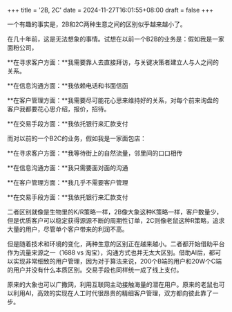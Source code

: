 +++
title = '2B, 2C'
date = 2024-11-27T16:01:55+08:00
draft = false
+++


一个有趣的事实是，2B和2C两种生意之间的区别似乎越来越小了。

在几十年前，这是无法想象的事情。试想在以前一个B2B的业务是：假如我是一家面粉公司，

**在寻求客户方面：**我需要靠人去直接拜访，与关键决策者建立人与人之间的关系。

**在信息沟通方面：**我依赖电话和书面信函

**在客户管理方面：**我需要尽可能花心思来维持好的关系，对每个前来询盘的客户我都要花心思介绍，报价，招待。

**在交易手段方面：**我依托银行来汇款支付

而对以前的一个B2C的业务，假如我是一家面包店：

**在寻求客户方面：**我等待街上的自然流量，邻里间的口口相传

**在信息沟通方面：**我只需要面对面的沟通

**在客户管理方面：**我几乎不需要客户管理

**在交易手段方面：**我依托银行来汇款支付

二者区别就像是生物里的K/R策略一样，2B像大象这种K策略一样，客户数量少，但是优质客户可以稳定获得源源不断的周期性订单，2C则像老鼠这种R策略，追求大量的用户，尽管单个客户带来的利润不高。

但是随着技术和环境的变化，两种生意的区别正在越来越小。二者都开始借助平台作为流量来源之一（1688 vs 淘宝），沟通方式也并无太大区别。借助AI后，都可以实现非常细致的用户管理，因为对于算法来说，200个B端的用户和20W个C端的用户并没有什么本质区别。交易手段也同样统一成了线上支付。

原来的大象也可以广撒网，利用互联网主动接触海量的潜在用户。原来的老鼠也可以利用AI，高效的实现在人工时代很昂贵的精细客户管理，双方都向彼此靠了一步。